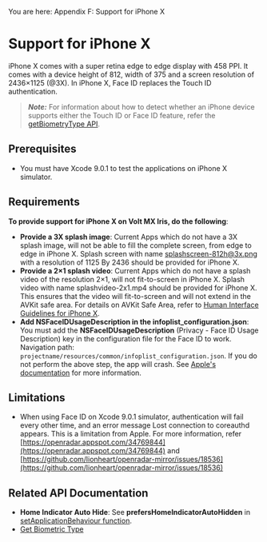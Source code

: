                          

You are here: Appendix F: Support for iPhone X

Support for iPhone X
====================

iPhone X comes with a super retina edge to edge display with 458 PPI. It comes with a device height of 812, width of 375 and a screen resolution of 2436×1125 (@3X). In iPhone X, Face ID replaces the Touch ID authentication.

> **_Note:_** For information about how to detect whether an iPhone device supports either the Touch ID or Face ID feature, refer the [getBiometryType API](../../../Iris/iris_api_dev_guide/content/voltmx.localauthentication_functions.md#biometryofDevice).

Prerequisites
-------------

*   You must have Xcode 9.0.1 to test the applications on iPhone X simulator.

Requirements
------------

**To provide support for iPhone X on Volt MX Iris, do the following**:

*   **Provide a 3X splash image**: Current Apps which do not have a 3X splash image, will not be able to fill the complete screen, from edge to edge in iPhone X. Splash screen with name splashscreen-812h@3x.png with a resolution of 1125 By 2436 should be provided for iPhone X.
*   **Provide a 2×1 splash video**: Current Apps which do not have a splash video of the resolution 2×1, will not fit-to-screen in iPhone X. Splash video with name splashvideo-2x1.mp4 should be provided for iPhone X. This ensures that the video will fit-to-screen and will not extend in the AVKit safe area. For details on AVKit Safe Area, refer to [Human Interface Guidelines for iPhone X](https://developer.apple.com/ios/human-interface-guidelines/overview/iphone-x/).
*   **Add NSFaceIDUsageDescription in the infoplist\_configuration.json**: You must add the **NSFaceIDUsageDescription** (Privacy - Face ID Usage Description) key in the configuration file for the Face ID to work. Navigation path: `projectname/resources/common/infoplist_configuration.json`. If you do not perform the above step, the app will crash. See [Apple's documentation](https://developer.apple.com/iphone/) for more information.

Limitations
-----------

*   When using Face ID on Xcode 9.0.1 simulator, authentication will fail every other time, and an error message Lost connection to coreauthd appears. This is a limitation from Apple. For more information, refer [https://openradar.appspot.com/34769844](https://openradar.appspot.com/34769844) and [https://github.com/lionheart/openradar-mirror/issues/18536](https://github.com/lionheart/openradar-mirror/issues/18536)

Related API Documentation
-------------------------

*   **Home Indicator Auto Hide**: See **prefersHomeIndicatorAutoHidden** in [setApplicationBehaviour function](../../../Iris/iris_api_dev_guide/content/voltmx.application_functions.md#voltmx.app5).
*   [Get Biometric Type](../../../Iris/iris_api_dev_guide/content/voltmx.localauthentication_functions.md#biometryofDevice)
